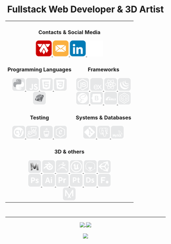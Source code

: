 <div align="center">

# Fullstack Web Developer & 3D Artist

<table>

<tr>
  <td colspan="2" align="center">

  <!-- Contacts & Social Media -->
  ### **Contacts & Social Media**
  <div align="center">
    <a href="https://alexandertamayo.com/" target="_blank" rel="noreferrer">
      <img src="./icons/mylogo.svg" alt="alexandertamayo.com" title="alexandertamayo.com" width="50" height="50">
    </a>
    <a href="mailto:alextamayocg@gmail.com" target="_blank" rel="noreferrer">
      <img src="./icons/email.svg" alt="alextamayocg@gmail.com" title="alextamayocg@gmail.com" width="50" height="50">
    </a>
    <a href="https://linkedin.com/in/alexandertamayo/" target="_blank" rel="noreferrer">
      <img src="./icons/linkedin.svg" alt="linkedin.com/in/alexandertamayo" title="linkedin.com/in/alexandertamayo" width="50" height="50">
    </a>
    <a href="https://x.com/AlexTamayo" target="_blank" rel="noreferrer">
      <img src="./icons/x.svg" alt="x.com/AlexTamayo" title="x.com/AlexTamayo" width="50" height="50">
    </a>
  </div>

  </td>


</tr>
<!------------------------------------------------------------->
<tr>


<!-- Programming languages -->
<td>
  <div align="center" >

  ### **Programming Languages**
  <div >
    <a href="https://www.python.org/" target="_blank" rel="noreferrer">
      <img src="./icons/python.svg" alt="python" title="Python" width="40" height="40">
    </a>
    <a href="https://www.ecma-international.org/publications-and-standards/standards/ecma-262/" target="_blank" rel="noreferrer">
      <img src="./icons/javascript.svg" alt="javascript" title="Javascript" width="40" height="40">
    </a>
    <a href="https://html.spec.whatwg.org/multipage/" target="_blank" rel="noreferrer">
      <img src="./icons/html5_flat_v1.svg" alt="html5" title="HTML 5" width="40" height="40">
    </a>
    <a href="https://www.w3.org/Style/CSS/Overview.en.html" target="_blank" rel="noreferrer">
      <img src="./icons/css3_flat_v1.svg" alt="css3" title="CSS 3" width="40" height="40">
    </a>
  </div>
  <div>
    <a href="https://www.ruby-lang.org/en/" target="_blank" rel="noreferrer">
      <img src="./icons/ruby.svg" alt="ruby" title="Ruby" width="40" height="40">
    </a>
    <!-- <a href="https://www.open-std.org/jtc1/sc22/wg14/" target="_blank" rel="noreferrer">
      <img src="./icons/c.svg" alt="c" title="C" width="40" height="40">
    </a> -->
    <!-- <a href="https://isocpp.org/" target="_blank" rel="noreferrer">
      <img src="./icons/c++.svg" alt="c++" title="C++" width="40" height="40">
    </a> -->
    <!-- <a href="https://learn.microsoft.com/en-us/dotnet/csharp/" target="_blank" rel="noreferrer">
      <img src="./icons/csharp.svg" alt="csharp" title="C#" width="40" height="40">
    </a> -->
  </div>
  </div>

</td>


<!-- Frameworks -->
<td>
  <div align="center">

  ### **Frameworks**
  <div>
    <a href="https://nodejs.org/en" target="_blank" rel="noreferrer">
      <img src="./icons/node.js.svg" alt="node.js" title="Node.js" width="40" height="40">
    </a>
    <a href="https://expressjs.com/" target="_blank" rel="noreferrer">
      <img src="./icons/express.js.svg" alt="express.js" title="Express.js" width="40" height="40">
    </a>
    <a href="https://react.dev/" target="_blank" rel="noreferrer">
      <img src="./icons/react.js.svg" alt="react.js" title="React.js" width="40" height="40">
    </a>
    <a href="https://jquery.com/" target="_blank" rel="noreferrer">
      <img src="./icons/jquery.svg" alt="jquery" title="Jquery" width="40" height="40">
    </a>
  </div>
  <div>
    <a href="https://sass-lang.com/" target="_blank" rel="noreferrer">
      <img src="./icons/sass.svg" alt="sass" title="SASS" width="40" height="40">
    </a>
    <a href="https://getbootstrap.com/" target="_blank" rel="noreferrer">
      <img src="./icons/bootstrap.svg" alt="bootstrap" title="Bootstrap" width="40" height="40">
    </a>
    <a href="https://rubyonrails.org/" target="_blank" rel="noreferrer">
      <img src="./icons/rubyOnRails.svg" alt="ruby on rails" title="Ruby on Rails" width="40" height="40">
    </a>
    <a href="https://sequelize.org/" target="_blank" rel="noreferrer">
      <img src="./icons/sequelize.svg" alt="sequelize" title="Sequelize" width="40" height="40">
    </a>
  </div>
  </div>
</td>


</tr>
<!------------------------------------------------------------->
<tr>

<!-- Testing -->
<td>
  <div align="center">

  ### **Testing**
  <div>
    <a href="https://www.cypress.io/" target="_blank" rel="noreferrer">
      <img src="./icons/cypress.svg" alt="cypress" title="Cypress" width="40" height="40">
    </a>
    <a href="https://jestjs.io/" target="_blank" rel="noreferrer">
      <img src="./icons/jest.svg" alt="jest" title="Jest" width="40" height="40">
    </a>
    <a href="https://mochajs.org/" target="_blank" rel="noreferrer">
      <img src="./icons/mocha.svg" alt="mocha" title="Mocha" width="40" height="40">
    </a>
    <a href="https://www.chaijs.com/" target="_blank" rel="noreferrer">
      <img src="./icons/chai.svg" alt="chai" title="Chai" width="40" height="40">
    </a>
  </div>
  </div>
</td>



<!-- Systems & Databases -->
<td>
  <div align="center">

  ### **Systems & Databases**
  <div>
    <a href="https://git-scm.com/" target="_blank" rel="noreferrer">
      <img src="./icons/git.svg" alt="git" title="Git" width="40" height="40">
    </a>
    <a href="https://www.postgresql.org/" target="_blank" rel="noreferrer">
      <img src="./icons/postgresql.svg" alt="postgresql" title="PostgreSQL" width="40" height="40">
    </a>
    <a href="https://www.mysql.com/" target="_blank" rel="noreferrer">
      <img src="./icons/mysql.svg" alt="mysql" title="MySQL" width="40" height="40">
    </a>
  </div>
  </div>

</td>



</tr>
<!------------------------------------------------------------->
<tr>




<!-- 3D & others -->
<td colspan="2" align="center">
  <div align="center">

  ### **3D & others**
  <div>
    <a href="https://www.autodesk.ca/en/products/maya/" target="_blank" rel="noreferrer">
      <img src="./icons/mayaShaded.svg" alt="Autodesk Maya" title="Autodesk Maya" width="40" height="40">
    </a>
    <a href="https://www.blender.org/" target="_blank" rel="noreferrer">
      <img src="./icons/blender.svg" alt="blender" title="Blender" width="40" height="40">
    </a>
    <a href="https://www.maxon.net/en/zbrush" target="_blank" rel="noreferrer">
      <img src="./icons/zbrush.svg" alt="Zbrush" title="Zbrush" width="40" height="40">
    </a>
    <a href="https://www.unrealengine.com/" target="_blank" rel="noreferrer">
      <img src="./icons/unrealEngine.svg" alt="unreal engine" title="Unreal Engine" width="40" height="40">
    </a>
    <a href="https://marmoset.co/" target="_blank" rel="noreferrer">
      <img src="./icons/marmosetToolbag.svg" alt="marmoset toolbag" title="Marmoset Toolbag" width="40" height="40">
    </a>
    <a href="https://unity.com/" target="_blank" rel="noreferrer">
      <img src="./icons/unity3d.svg" alt="unity3d" title="Unity3D" width="40" height="40">
    </a>
  </div>
  <div>
    <a href="https://www.adobe.com/ca/products/photoshop.html" target="_blank" rel="noreferrer">
      <img src="./icons/photoshop.svg" alt="photoshop" title="Adobe Photoshop" width="40" height="40">
    </a>
    <a href="https://www.adobe.com/ca/products/illustrator.html" target="_blank" rel="noreferrer">
      <img src="./icons/illustrator.svg" alt="illustrator" title="Adobe Illustrator" width="40" height="40">
    </a>
    <a href="https://www.adobe.com/ca/products/premiere.html" target="_blank" rel="noreferrer">
      <img src="./icons/premiere.svg" alt="premiere" title="Adobe Premiere Pro" width="40" height="40">
    </a>
    <a href="https://www.adobe.com/ca/products/substance3d-painter.html" target="_blank" rel="noreferrer">
      <img src="./icons/subPainter.svg" alt="painter" title="Substance Painter" width="40" height="40">
    </a>
    <a href="https://www.adobe.com/ca/products/substance3d-designer.html" target="_blank" rel="noreferrer">
      <img src="./icons/subDesigner.svg" alt="designer" title="Substance Designer" width="40" height="40">
    </a>
    <a href="https://www.foundry.com/" target="_blank" rel="noreferrer">
      <img src="./icons/foundry.svg" alt="the foundry" title="The Foundry" width="40" height="40">
    </a>
  </div>
  <div>
    <a href="https://marvelousdesigner.com/" target="_blank" rel="noreferrer">
      <img src="./icons/marvelousDesigner.svg" alt="marvelous designer" title="Marvelous Designer" width="40" height="40">
    </a>
  </div>


  </td>
</tr>
<!------------------------------------------------------------->
</table>


<br>
<hr>

<!--

https://streak-stats.demolab.com?user=AlexTamayo
&theme=dark
&ring=CC0000
&fire=CC0000
&hide_border=true
&border_radius=15
&currStreakLabel=CCCCCC
&hide_current_streak=true
&date_format=j%20M%5B%20Y%5D
&background=0D1117

 -->


<div>
  <a href="https://git.io/streak-stats">
    <img align="center" src="https://streak-stats.demolab.com?user=AlexTamayo&theme=dark&ring=CC0000&fire=CC0000&hide_border=true&border_radius=15&currStreakLabel=CCCCCC&hide_current_streak=true&date_format=j%20M%5B%20Y%5D&background=0D1117" height="145"/>
  </a>
  <a href="https://github.com/anuraghazra/github-readme-stats">
    <img align="center" src="https://github-readme-stats.vercel.app/api/top-langs/?username=AlexTamayo&langs_count=6&layout=donut&theme=dark&bg_color=0D1117&border_radius=15&hide_border=true&hide_progress=true" height="145"/>
  </a>

  <!-- <a href="https://github.com/anuraghazra/github-readme-stats">
    <img align="center" src="https://github-readme-stats.vercel.app/api?username=AlexTamayo&count_private=true&show_icons=true&include_all_commits=true&hide_border=true&hide_title=true&bg_color=0D1117&border_radius=15" height="145"/>
  </a> -->

</div>

<br>

  <a href="https://github.com/antonkomarev/github-profile-views-counter">
    <img align="center" src="https://komarev.com/ghpvc/?username=AlexTamayo&style=for-the-badge&color=CC0000&label=Profile+Views" height="25"/>
  </a>

</div>